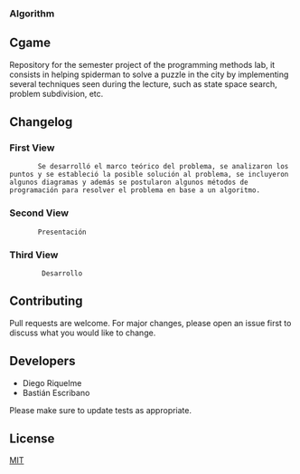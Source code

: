 ### **Algorithm**
  
## Cgame
Repository for the semester project of the programming methods lab, it consists in helping spiderman to solve a puzzle in the city by implementing several techniques seen during the lecture, such as state space search, problem subdivision, etc.


## Changelog


### First View
           Se desarrolló el marco teórico del problema, se analizaron los puntos y se estableció la posible solución al problema, se incluyeron algunos diagramas y además se postularon algunos métodos de programación para resolver el problema en base a un algoritmo.
           

### Second View 
           Presentación
           
        
### Third View
            Desarrollo




## Contributing
Pull requests are welcome. For major changes, please open an issue first to discuss what you would like to change.

## Developers

* Diego Riquelme
* Bastián Escribano

Please make sure to update tests as appropriate.

## License
[MIT](https://choosealicense.com/licenses/mit/)


